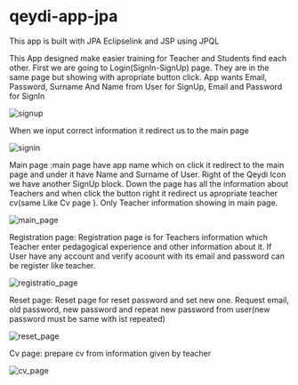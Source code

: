# qeydi-app-jpa
This app is built with JPA Eclipselink and JSP using JPQL

This App designed make easier training for Teacher and Students find each other.
First we are going to Login(SignIn-SignUp) page. They are in the same page but showing with apropriate button click. App wants Email, Password, Surname And Name from User for SignUp, Email and Password for SignIn

![signup](https://user-images.githubusercontent.com/118879187/228506325-d887d179-ee8d-4939-a780-cd4d98a180a2.png)

When we input correct information it redirect us to the main page 

![signin](https://user-images.githubusercontent.com/118879187/228506439-5350b242-fc5f-47ae-a55f-5557c706386f.png)

Main page :main page have app name which on click it redirect to the main page and under it have Name and Surname of User. Right of the Qeydi Icon we have another SignUp block. Down the page has all the information about Teachers and when click the button right it redirect us apropriate teacher cv(same Like Cv page ). Only Teacher information showing in main page.

![main_page](https://user-images.githubusercontent.com/118879187/228506482-dab7307f-92f3-42ca-8a3a-24fd7ac75d76.png)

Registration page: Registration page is for Teachers information which Teacher enter pedagogical experience and other information about it. If User have any account and verify acoount with its email and password can be register like teacher.

![registratio_page](https://user-images.githubusercontent.com/118879187/228506533-fceca84c-20a7-41bc-a9b6-8c3ea505ec64.png)

Reset page: Reset page for reset password and set new one. Request email, old password, new password and repeat new password from user(new password must be same with ist repeated)

![reset_page](https://user-images.githubusercontent.com/118879187/228506568-62736aa6-8dcc-4c3a-b80e-23af1a536dcc.png)

Cv page: prepare cv from information given by teacher

![cv_page](https://user-images.githubusercontent.com/118879187/228506618-f64fb75c-e74c-475a-ad31-32d799a3a55d.png)

